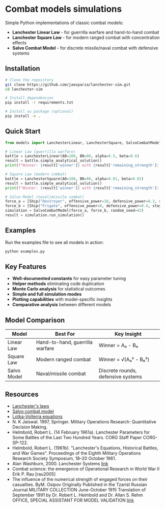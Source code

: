 # Combat models simulations
Simple Python implementations of classic combat models:
- **Lanchester Linear Law** - for guerrilla warfare and hand-to-hand combat
- **Lanchester Square Law** - for modern ranged combat with concentration effects
- **Salvo Combat Model** - for discrete missile/naval combat with defensive systems

## Installation

```bash
# Clone the repository
git clone https://github.com/jaesparza/lanchester-sim.git
cd lanchester-sim

# Install dependencies
pip install -r requirements.txt

# Install as package (optional)
pip install -e .
```

## Quick Start

```python
from models import LanchesterLinear, LanchesterSquare, SalvoCombatModel, Ship

# Linear Law (guerrilla warfare)
battle = LanchesterLinear(A0=100, B0=80, alpha=0.5, beta=0.6)
result = battle.simple_analytical_solution()
print(f"Winner: {result['winner']} with {result['remaining_strength']:.1f} survivors")

# Square Law (modern combat)
battle = LanchesterSquare(A0=100, B0=80, alpha=0.01, beta=0.01)
result = battle.simple_analytical_solution()
print(f"Winner: {result['winner']} with {result['remaining_strength']:.1f} survivors")

# Salvo Model (naval/missile combat)
force_a = [Ship("Destroyer", offensive_power=10, defensive_power=0.3, staying_power=5)]
force_b = [Ship("Frigate", offensive_power=8, defensive_power=0.4, staying_power=3)]
simulation = SalvoCombatModel(force_a, force_b, random_seed=42)
result = simulation.run_simulation()
```

## Examples

Run the examples file to see all models in action:

```bash
python examples.py
```

## Key Features

- **Well-documented constants** for easy parameter tuning
- **Helper methods** eliminating code duplication
- **Monte Carlo analysis** for statistical outcomes
- **Simple and full simulation modes**
- **Plotting capabilities** with model-specific insights
- **Comparative analysis** between different models

## Model Comparison

| Model | Best For | Key Insight |
|-------|----------|-------------|
| Linear Law | Hand-to-hand, guerrilla warfare | Winner = A₀ - B₀ |
| Square Law | Modern ranged combat | Winner = √(A₀² - B₀²) |
| Salvo Model | Naval/missile combat | Discrete rounds, defensive systems |

## Resources

* [Lanchester's laws](https://en.wikipedia.org/wiki/Lanchester's_laws)
* [Salvo combat model](https://en.wikipedia.org/wiki/Salvo_combat_model)
* [Lotka-Volterra equations](https://en.wikipedia.org/wiki/Lotka–Volterra_equations)
* N. K Jaiswal. 1997, Springer. Military Operations Research: Quantitative Decision Making.
* Helmbold, Robert L. (14 February 1961a). Lanchester Parameters for Some Battles of the Last Two Hundred Years. CORG Staff Paper CORG-SP-122.
* Helmbold, Robert L. (1961b). "Lanchester's Equations, Historical Battles, and War Games". Proceedings of the Eighth Military Operations Research Society Symposium, 18–20 October 1961.
* Alan Washburn, 2000. Lanchester Systems [link](https://faculty.nps.edu/awashburn/Files/Notes/Lanchester.pdf)
* Combat science: the emergence of Operational Research in World War II Erik P. Rau [rau2005]
* The influence of the numerical strength of engaged forces on their casualties. ByM. Osipov Originally Published in the Tzarist Russian Journal MILITARY COLLECTION June-October 1915
Translation of September 1991 by Dr. Robert L. Heimbold and Dr. Allan S. Rehm OFFICE, SPECIAL ASSISTANT FOR MODEL VALIDATION [link](https://web.archive.org/web/20211104093037/https://apps.dtic.mil/dtic/tr/fulltext/u2/a241534.pdf)
